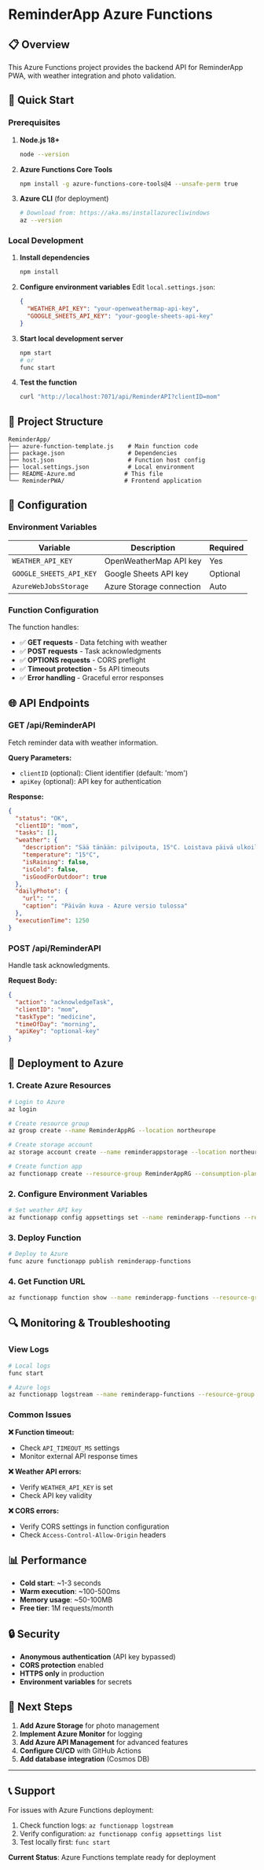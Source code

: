 # ReminderApp Azure Functions

## 📋 Overview

This Azure Functions project provides the backend API for ReminderApp PWA, with weather integration and photo validation.

## 🚀 Quick Start

### Prerequisites

1. **Node.js 18+**
   ```bash
   node --version
   ```

2. **Azure Functions Core Tools**
   ```bash
   npm install -g azure-functions-core-tools@4 --unsafe-perm true
   ```

3. **Azure CLI** (for deployment)
   ```bash
   # Download from: https://aka.ms/installazurecliwindows
   az --version
   ```

### Local Development

1. **Install dependencies**
   ```bash
   npm install
   ```

2. **Configure environment variables**
   Edit `local.settings.json`:
   ```json
   {
     "WEATHER_API_KEY": "your-openweathermap-api-key",
     "GOOGLE_SHEETS_API_KEY": "your-google-sheets-api-key"
   }
   ```

3. **Start local development server**
   ```bash
   npm start
   # or
   func start
   ```

4. **Test the function**
   ```bash
   curl "http://localhost:7071/api/ReminderAPI?clientID=mom"
   ```

## 📁 Project Structure

```
ReminderApp/
├── azure-function-template.js    # Main function code
├── package.json                  # Dependencies
├── host.json                     # Function host config
├── local.settings.json           # Local environment
├── README-Azure.md              # This file
└── ReminderPWA/                 # Frontend application
```

## 🔧 Configuration

### Environment Variables

| Variable | Description | Required |
|----------|-------------|----------|
| `WEATHER_API_KEY` | OpenWeatherMap API key | Yes |
| `GOOGLE_SHEETS_API_KEY` | Google Sheets API key | Optional |
| `AzureWebJobsStorage` | Azure Storage connection | Auto |

### Function Configuration

The function handles:
- ✅ **GET requests** - Data fetching with weather
- ✅ **POST requests** - Task acknowledgments
- ✅ **OPTIONS requests** - CORS preflight
- ✅ **Timeout protection** - 5s API timeouts
- ✅ **Error handling** - Graceful error responses

## 🌐 API Endpoints

### GET /api/ReminderAPI
Fetch reminder data with weather information.

**Query Parameters:**
- `clientID` (optional): Client identifier (default: 'mom')
- `apiKey` (optional): API key for authentication

**Response:**
```json
{
  "status": "OK",
  "clientID": "mom",
  "tasks": [],
  "weather": {
    "description": "Sää tänään: pilvipouta, 15°C. Loistava päivä ulkoiluun! ☀️",
    "temperature": "15°C",
    "isRaining": false,
    "isCold": false,
    "isGoodForOutdoor": true
  },
  "dailyPhoto": {
    "url": "",
    "caption": "Päivän kuva - Azure versio tulossa"
  },
  "executionTime": 1250
}
```

### POST /api/ReminderAPI
Handle task acknowledgments.

**Request Body:**
```json
{
  "action": "acknowledgeTask",
  "clientID": "mom",
  "taskType": "medicine",
  "timeOfDay": "morning",
  "apiKey": "optional-key"
}
```

## 🚀 Deployment to Azure

### 1. Create Azure Resources

```bash
# Login to Azure
az login

# Create resource group
az group create --name ReminderAppRG --location northeurope

# Create storage account
az storage account create --name reminderappstorage --location northeurope --resource-group ReminderAppRG --sku Standard_LRS

# Create function app
az functionapp create --resource-group ReminderAppRG --consumption-plan-location northeurope --runtime node --runtime-version 18 --functions-version 4 --name reminderapp-functions --storage-account reminderappstorage
```

### 2. Configure Environment Variables

```bash
# Set weather API key
az functionapp config appsettings set --name reminderapp-functions --resource-group ReminderAppRG --setting WEATHER_API_KEY="your-api-key-here"
```

### 3. Deploy Function

```bash
# Deploy to Azure
func azure functionapp publish reminderapp-functions
```

### 4. Get Function URL

```bash
az functionapp function show --name reminderapp-functions --resource-group ReminderAppRG --function-name ReminderAPI --query invokeUrlTemplate
```

## 🔍 Monitoring & Troubleshooting

### View Logs

```bash
# Local logs
func start

# Azure logs
az functionapp logstream --name reminderapp-functions --resource-group ReminderAppRG
```

### Common Issues

**❌ Function timeout:**
- Check `API_TIMEOUT_MS` settings
- Monitor external API response times

**❌ Weather API errors:**
- Verify `WEATHER_API_KEY` is set
- Check API key validity

**❌ CORS errors:**
- Verify CORS settings in function configuration
- Check `Access-Control-Allow-Origin` headers

## 📊 Performance

- **Cold start**: ~1-3 seconds
- **Warm execution**: ~100-500ms
- **Memory usage**: ~50-100MB
- **Free tier**: 1M requests/month

## 🔒 Security

- **Anonymous authentication** (API key bypassed)
- **CORS protection** enabled
- **HTTPS only** in production
- **Environment variables** for secrets

## 🎯 Next Steps

1. **Add Azure Storage** for photo management
2. **Implement Azure Monitor** for logging
3. **Add Azure API Management** for advanced features
4. **Configure CI/CD** with GitHub Actions
5. **Add database integration** (Cosmos DB)

---

## 📞 Support

For issues with Azure Functions deployment:
1. Check function logs: `az functionapp logstream`
2. Verify configuration: `az functionapp config appsettings list`
3. Test locally first: `func start`

**Current Status**: Azure Functions template ready for deployment
